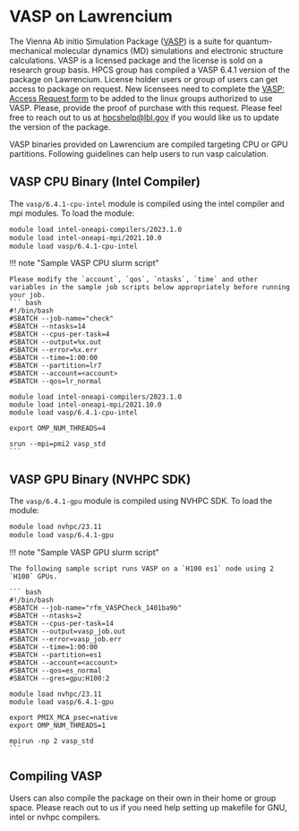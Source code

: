 # VASP on Lawrencium

The Vienna Ab initio Simulation Package ([VASP](https://www.vasp.at/)) is a suite for quantum-mechanical molecular dynamics (MD) simulations and electronic structure calculations. VASP is a licensed package and the license is sold on a research group basis. HPCS group has compiled a VASP 6.4.1 version of the package on Lawrencium. License holder users or group of users can get access to package on request. New licensees need to complete the [VASP: Access Request form](https://docs.google.com/forms/d/e/1FAIpQLSe9dO-dcdcsVqqhiYv4TDhxtjmezjzxs9GvOfF9_C3Lje-E5A/viewform?usp=dialog) to be added to the linux groups authorized to use VASP. Please, provide the proof of purchase with this request. Please feel free to reach out to us at hpcshelp@lbl.gov if you would like us to update the version of the package. 

VASP binaries provided on Lawrencium are compiled targeting CPU or GPU partitions. Following guidelines can help users to run vasp calculation.

## VASP CPU Binary (Intel Compiler)

The `vasp/6.4.1-cpu-intel` module is compiled using the intel compiler and mpi modules. To load the module:

``` bash
module load intel-oneapi-compilers/2023.1.0
module load intel-oneapi-mpi/2021.10.0
module load vasp/6.4.1-cpu-intel
```

!!! note "Sample VASP CPU slurm script"

    Please modify the `account`, `qos`, `ntasks`, `time` and other variables in the sample job scripts below appropriately before running your job.
    ``` bash
    #!/bin/bash
    #SBATCH --job-name="check"
    #SBATCH --ntasks=14
    #SBATCH --cpus-per-task=4
    #SBATCH --output=%x.out
    #SBATCH --error=%x.err
    #SBATCH --time=1:00:00
    #SBATCH --partition=lr7
    #SBATCH --account=<account>
    #SBATCH --qos=lr_normal

    module load intel-oneapi-compilers/2023.1.0
    module load intel-oneapi-mpi/2021.10.0
    module load vasp/6.4.1-cpu-intel

    export OMP_NUM_THREADS=4
    
    srun --mpi=pmi2 vasp_std
    ```

## VASP GPU Binary (NVHPC SDK)

The `vasp/6.4.1-gpu` module is compiled using NVHPC SDK. To load the module:

``` bash
module load nvhpc/23.11
module load vasp/6.4.1-gpu
```

!!! note "Sample VASP GPU slurm script"
    
    The following sample script runs VASP on a `H100 es1` node using 2 `H100` GPUs.

    ``` bash
    #!/bin/bash
    #SBATCH --job-name="rfm_VASPCheck_1401ba9b"
    #SBATCH --ntasks=2
    #SBATCH --cpus-per-task=14
    #SBATCH --output=vasp_job.out
    #SBATCH --error=vasp_job.err
    #SBATCH --time=1:00:00
    #SBATCH --partition=es1
    #SBATCH --account=<account>
    #SBATCH --qos=es_normal
    #SBATCH --gres=gpu:H100:2

    module load nvhpc/23.11
    module load vasp/6.4.1-gpu

    export PMIX_MCA_psec=native
    export OMP_NUM_THREADS=1

    mpirun -np 2 vasp_std
    ```

## Compiling VASP 

Users can also compile the package on their own in their home or group space. Please reach out to us if you need help setting up makefile for GNU, intel or nvhpc compilers. 
    

